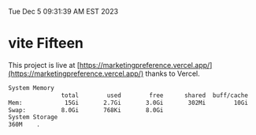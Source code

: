 Tue Dec  5 09:31:39 AM EST 2023

# vite Fifteen


This project is live at [https://marketingpreference.vercel.app/](https://marketingpreference.vercel.app/) thanks to Vercel.

```bash
System Memory
               total        used        free      shared  buff/cache   available
Mem:            15Gi       2.7Gi       3.0Gi       302Mi        10Gi        12Gi
Swap:          8.0Gi       768Ki       8.0Gi
System Storage
360M	.

